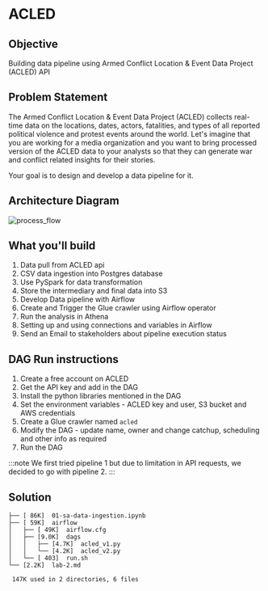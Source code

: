 # ACLED

## Objective

Building data pipeline using Armed Conflict Location & Event Data Project (ACLED) API

## Problem Statement

The Armed Conflict Location & Event Data Project (ACLED) collects real-time data on the locations, dates, actors, fatalities, and types of all reported political violence and protest events around the world. Let's imagine that you are working for a media organization and you want to bring processed version of the ACLED data to your analysts so that they can generate war and conflict related insights for their stories.

Your goal is to design and develop a data pipeline for it.

## Architecture Diagram

![process_flow](https://user-images.githubusercontent.com/62965911/210161885-38b0a8ef-49d9-49a0-b663-5bbecb51bd77.svg)

## What you'll build

1. Data pull from ACLED api
2. CSV data ingestion into Postgres database
3. Use PySpark for data transformation
4. Store the intermediary and final data into S3
5. Develop Data pipeline with Airflow
6. Create and Trigger the Glue crawler using Airflow operator
7. Run the analysis in Athena
8. Setting up and using connections and variables in Airflow
9. Send an Email to stakeholders about pipeline execution status

## DAG Run instructions

1. Create a free account on ACLED
2. Get the API key and add in the DAG
3. Install the python libraries mentioned in the DAG
4. Set the environment variables - ACLED key and user, S3 bucket and AWS credentials
5. Create a Glue crawler named `acled`
6. Modify the DAG - update name, owner and change catchup, scheduling and other info as required
7. Run the DAG

:::note
We first tried pipeline 1 but due to limitation in API requests, we decided to go with pipeline 2.
:::

## Solution

```
├── [ 86K]  01-sa-data-ingestion.ipynb
├── [ 59K]  airflow
│   ├── [ 49K]  airflow.cfg
│   ├── [9.0K]  dags
│   │   ├── [4.7K]  acled_v1.py
│   │   └── [4.2K]  acled_v2.py
│   └── [ 403]  run.sh
└── [2.2K]  lab-2.md

 147K used in 2 directories, 6 files
```